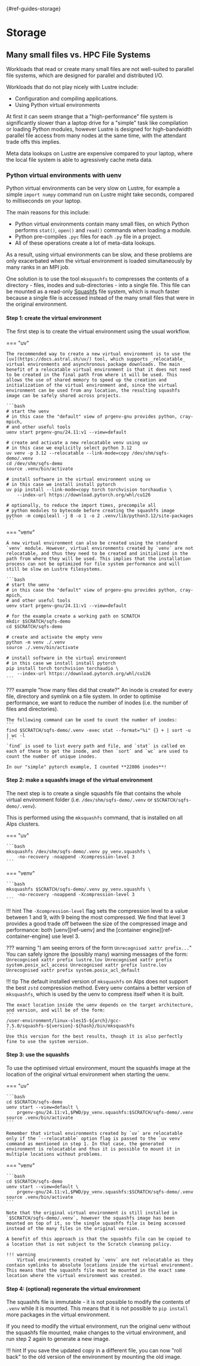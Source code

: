 [](){#ref-guides-storage}
# Storage

## Many small files vs. HPC File Systems

Workloads that read or create many small files are not well-suited to parallel file systems, which are designed for parallel and distributed I/O.

Workloads that do not play nicely with Lustre include:

* Configuration and compiling applications.
* Using Python virtual environments

At first it can seem strange that a "high-performance" file system is significantly slower than a laptop drive for a "simple" task like compilation or loading Python modules, however Lustre is designed for high-bandwidth parallel file access from many nodes at the same time, with the attendant trade offs this implies.

Meta data lookups on Lustre are expensive compared to your laptop, where the local file system is able to agressively cache meta data.

### Python virtual environments with uenv

Python virtual environments can be very slow on Lustre, for example a simple `import numpy` command run on Lustre might take seconds, compared to milliseconds on your laptop.

The main reasons for this include:

* Python virtual environments contain many small files, on which Python performs `stat()`, `open()` and `read()` commands when loading a module.
* Python pre-compiles `.pyc` files for each `.py` file in a project.
* All of these operations create a lot of meta-data lookups.

As a result, using virtual environments can be slow, and these problems are only exacerbated when the virtual environment is loaded simultaneously by many ranks in an MPI job.

One solution is to use the tool `mksquashfs` to compresses the contents of a directory - files, inodes and sub-directories - into a single file.
This file can be mounted as a read-only [Squashfs](https://en.wikipedia.org/wiki/SquashFS) file system, which is much faster because a single file is accessed instead of the many small files that were in the original environment.


#### Step 1: create the virtual environment

The first step is to create the virtual environment using the usual workflow.

=== "uv"

    The recommended way to create a new virtual environment is to use the [uv](https://docs.astral.sh/uv/) tool, which supports _relocatable_ virtual environments and asynchronous package downloads. The main benefit of a relocatable virtual environment is that it does not need to be created in the final path from where it will be used. This allows the use of shared memory to speed up the creation and initialization of the virtual environment and, since the virtual environment can be used from any location, the resulting squashfs image can be safely shared across projects.

    ```bash
    # start the uenv
    # in this case the "default" view of prgenv-gnu provides python, cray-mpich,
    # and other useful tools
    uenv start prgenv-gnu/24.11:v1 --view=default

    # create and activate a new relocatable venv using uv
    # in this case we explicitly select python 3.12
    uv venv -p 3.12 --relocatable --link-mode=copy /dev/shm/sqfs-demo/.venv
    cd /dev/shm/sqfs-demo
    source .venv/bin/activate

    # install software in the virtual environment using uv
    # in this case we install install pytorch
    uv pip install --link-mode=copy torch torchvision torchaudio \
        --index-url https://download.pytorch.org/whl/cu126

    # optionally, to reduce the import times, precompile all
    # python modules to bytecode before creating the squashfs image
    python -m compileall -j 8 -o 1 -o 2 .venv/lib/python3.12/site-packages
    ```

=== "venv"

    A new virtual environment can also be created using the standard `venv` module. However, virtual environments created by `venv` are not relocatable, and thus they need to be created and initialized in the path from where they will be used. This implies that the installation process can not be optimized for file system performance and will still be slow on Lustre filesystems.

    ```bash
    # start the uenv
    # in this case the "default" view of prgenv-gnu provides python, cray-mpich,
    # and other useful tools
    uenv start prgenv-gnu/24.11:v1 --view=default

    # for the example create a working path on SCRATCH
    mkdir $SCRATCH/sqfs-demo
    cd $SCRATCH/sqfs-demo

    # create and activate the empty venv
    python -m venv ./.venv
    source ./.venv/bin/activate

    # install software in the virtual environment
    # in this case we install install pytorch
    pip install torch torchvision torchaudio \
        --index-url https://download.pytorch.org/whl/cu126
    ```

??? example "how many files did that create?"
    An inode is created for every file, directory and symlink on a file system.
    In order to optimise performance, we want to reduce the number of inodes (i.e. the number of files and directories).

    The following command can be used to count the number of inodes:
    ```
    find $SCRATCH/sqfs-demo/.venv -exec stat --format="%i" {} + | sort -u | wc -l
    ```
    `find` is used to list every path and file, and `stat` is called on each of these to get the inode, and then `sort` and `wc` are used to count the number of unique inodes.

    In our "simple" pytorch example, I counted **22806 inodes**!


#### Step 2: make a squashfs image of the virtual environment

The next step is to create a single squashfs file that contains the whole virtual environment folder (i.e. `/dev/shm/sqfs-demo/.venv` or `$SCRATCH/sqfs-demo/.venv`).

This is performed using the `mksquashfs` command, that is installed on all Alps clusters.

=== "uv"

    ```bash
    mksquashfs /dev/shm/sqfs-demo/.venv py_venv.squashfs \
        -no-recovery -noappend -Xcompression-level 3
    ```

=== "venv"

    ```bash
    mksquashfs $SCRATCH/sqfs-demo/.venv py_venv.squashfs \
        -no-recovery -noappend -Xcompression-level 3
    ```

!!! hint
    The `-Xcompression-level` flag sets the compression level to a value between 1 and 9, with 9 being the most compressed.
    We find that level 3 provides a good trade off between the size of the compressed image and performance: both [uenv][ref-uenv] and the [container engine][ref-container-engine] use level 3.

??? warning "I am seeing errors of the form `Unrecognised xattr prefix...`"
    You can safely ignore the (possibly many) warning messages of the form:
    ```
    Unrecognised xattr prefix lustre.lov
    Unrecognised xattr prefix system.posix_acl_access
    Unrecognised xattr prefix lustre.lov
    Unrecognised xattr prefix system.posix_acl_default
    ```

!!! tip
    The default installed version of `mksquashfs` on Alps does not support the best `zstd` compression method.
    Every uenv contains a better version of `mksquashfs`, which is used by the uenv to compress itself when it is built.

    The exact location inside the uenv depends on the target architecture, and version, and will be of the form:
    ```
    /user-environment/linux-sles15-${arch}/gcc-7.5.0/squashfs-${version}-${hash}/bin/mksquashfs
    ```
    Use this version for the best results, though it is also perfectly fine to use the system version.

#### Step 3: use the squashfs

To use the optimised virtual environment, mount the squashfs image at the location of the original virtual environment when starting the uenv.

=== "uv"

    ```bash
    cd $SCRATCH/sqfs-demo
    uenv start --view=default \
        prgenv-gnu/24.11:v1,$PWD/py_venv.squashfs:$SCRATCH/sqfs-demo/.venv
    source .venv/bin/activate
    ```

    Remember that virtual environments created by `uv` are relocatable only if the `--relocatable` option flag is passed to the `uv venv` command as mentioned in step 1. In that case, the generated environment is relocatable and thus it is possible to mount it in multiple locations without problems.

=== "venv"

    ```bash
    cd $SCRATCH/sqfs-demo
    uenv start --view=default \
        prgenv-gnu/24.11:v1,$PWD/py_venv.squashfs:$SCRATCH/sqfs-demo/.venv
    source .venv/bin/activate
    ```

    Note that the original virtual environment is still installed in `$SCRATCH/sqfs-demo/.venv`, however the squashfs image has been mounted on top of it, so the single squashfs file is being accessed instead of the many files in the original version.

    A benefit of this approach is that the squashfs file can be copied to a location that is not subject to the Scratch cleaning policy.

    !!! warning
        Virtual environments created by `venv` are not relocatable as they contain symlinks to absolute locations inside the virtual environment. This means that the squashfs file must be mounted in the exact same location where the virtual environment was created.

#### Step 4: (optional) regenerate the virtual environment

The squashfs file is immutable - it is not possible to modify the contents of `.venv` while it is mounted.
This means that it is not possible to `pip install` more packages in the virtual environment.

If you need to modify the virtual environment, run the original uenv without the squashfs file mounted, make changes to the virtual environment, and run step 2 again to generate a new image.

!!! hint
    If you save the updated copy in a different file, you can now "roll back" to the old version of the environment by mounting the old image.
